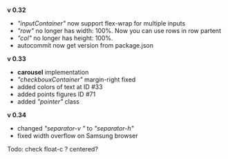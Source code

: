 


**v 0.32**     
- *"inputContainer"* now support flex-wrap for multiple inputs
- *"row"* no longer has  width: 100%. Now you can use rows in row partent
- *"col"* no longer has height: 100%.
- autocommit now get version from package.json

**v 0.33**     
- **carousel** implementation
- *"checkbouxContainer"* margin-right fixed
- added colors of text  at ID #33
- added points figures ID #71
- added *"pointer"* class


**v 0.34**   
- changed *"separator-v "* to *"separator-h"* 
- fixed width overflow on Samsung browser



Todo:
check float-c ? centered? 